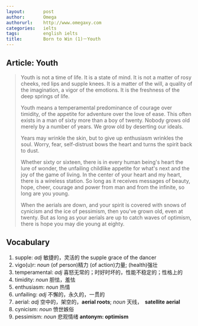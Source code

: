```yaml
---
layout:       post
author:       Omega
authorurl:    http://www.omegaxy.com
categories:   ielts
tags:         english ielts
title:        Born to Win (1)－Youth
---
```


## Article: Youth

>Youth is not a time of life. It is a state of mind. It is not a matter of rosy cheeks, red lips and supple knees. It is a matter of the will, a quality of the imagination, a vigor of the emotions. It is the freshness of the deep springs of life.
>
>Youth means a temperamental predominance of courage over timidity, of the appetite for adventure over the love of ease. This often exists in a man of sixty more than a boy of twenty. Nobody grows old merely by a number of years. We grow old by deserting our ideals.
>
>Years may wrinkle the skin, but to give up enthusiasm wrinkles the soul. Worry, fear, self-distrust bows the heart and turns the spirit back to dust.
>
>Whether sixty or sixteen, there is in every human being's heart the lure of wonder, the unfailing childlike appetite for what's next and the joy of the game of living. In the center of your heart and my heart, there is a wireless station. So long as it receives messages of beauty, hope, cheer, courage and power from man and from the infinite, so long are you young.
>
>When the aerials are down, and your spirit is covered with snows of cynicism and the ice of pessimism, then you've grown old, even at twenty. But as long as your aerials are up to catch waves of optimism, there is hope you may die young at eighty. 

## Vocabulary

1. supple: *adj* 敏捷的，灵活的 the supple grace of the dancer
2. vigo(u)r: *noun* (of person)精力 (of action)力量; (health)强壮
3. temperamental: *adj* 喜怒无常的；时好时坏的，性能不稳定的；性格上的
4. timidity: *noun* 胆怯，羞怯
5. enthusiasm: *noun* 热情
6. unfailing: *adj* 不懈的，永久的，一贯的
7. aerial: *adj* 空中的，架空的，**aerial roots**; *noun* 天线，　**satellite aerial**
8. cynicism: *noun* 愤世嫉俗
9. pessimism: *noun* 悲观情绪 **antonym: optimism**